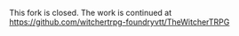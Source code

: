 This fork is closed. The work is continued at https://github.com/witchertrpg-foundryvtt/TheWitcherTRPG
